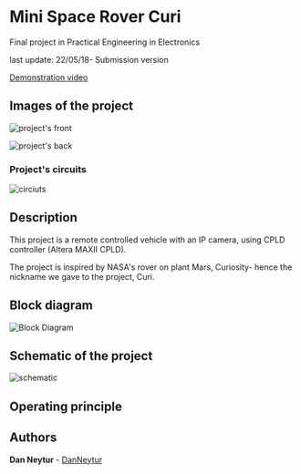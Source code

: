 # Mini Space Rover Curi
 Final project in Practical Engineering in Electronics 
 
last update: 22/05/18- Submission version

[Demonstration video]()

## Images of the project
![project's front](https://user-images.githubusercontent.com/120782729/209185255-b69c18f0-27ee-4648-877d-401d5d4e5c54.jpg)
 
 ![project's back](https://user-images.githubusercontent.com/120782729/209185325-ebde7867-b5b5-4d3a-9ac0-463b8394b68c.jpg)

### Project's circuits
![circiuts](https://user-images.githubusercontent.com/120782729/209185363-604a1dbb-5630-4d0e-bb87-5ed230a2c7df.jpg)

## Description

This project is a remote controlled vehicle with an IP camera, using CPLD controller (Altera MAXII CPLD). 

The project is inspired by NASA's rover on plant Mars, Curiosity- hence the nickname we gave to the project, Curi.

## Block diagram 
![Block Diagram](https://user-images.githubusercontent.com/120782729/209185845-ff39ebd4-213f-4a3d-90d2-e3c0042d3fcb.png)

## Schematic of the project
![schematic](https://user-images.githubusercontent.com/120782729/209185207-0dc22271-c03c-4832-81cc-7f505d6936b0.jpg)


## Operating principle

## Authors

**Dan Neytur** - [DanNeytur](https://github.com/DanNeytur)

